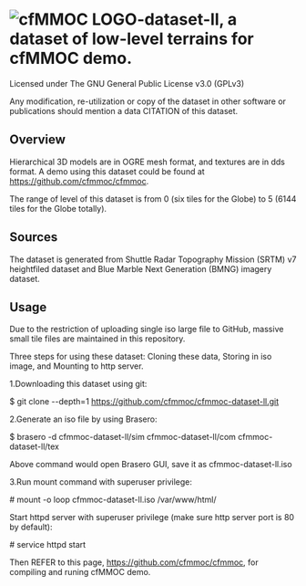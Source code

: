 # ![cfMMOC LOGO](https://github.com/cfmmoc/cfmmoc/blob/master/cfmmoc.png)-dataset-ll, a dataset of low-level terrains for cfMMOC demo.
Licensed under The GNU General Public License v3.0 (GPLv3)

Any modification, re-utilization or copy of the dataset in other software or publications should mention a data CITATION of this dataset.

## Overview

Hierarchical 3D models are in OGRE mesh format, and textures are in dds format. A demo using this dataset could be found at https://github.com/cfmmoc/cfmmoc.

The range of level of this dataset is from 0 (six tiles for the Globe) to 5 (6144 tiles for the Globe totally).

## Sources

The dataset is generated from Shuttle Radar Topography Mission (SRTM) v7 heightfiled dataset and Blue Marble Next Generation (BMNG) imagery dataset.

## Usage

Due to the restriction of uploading single iso large file to GitHub, massive small tile files are maintained in this repository.

Three steps for using these dataset: Cloning these data, Storing in iso image, and Mounting to http server.

1.Downloading this dataset using git:

$ git clone --depth=1 https://github.com/cfmmoc/cfmmoc-dataset-ll.git

2.Generate an iso file by using Brasero:

$ brasero -d cfmmoc-dataset-ll/sim cfmmoc-dataset-ll/com cfmmoc-dataset-ll/tex

Above command would open Brasero GUI, save it as cfmmoc-dataset-ll.iso

3.Run mount command with superuser privilege:

\# mount -o loop cfmmoc-dataset-ll.iso /var/www/html/

Start httpd server with superuser privilege (make sure http server port is 80 by default):

\# service httpd start

Then REFER to this page, https://github.com/cfmmoc/cfmmoc, for compiling and runing cfMMOC demo.
